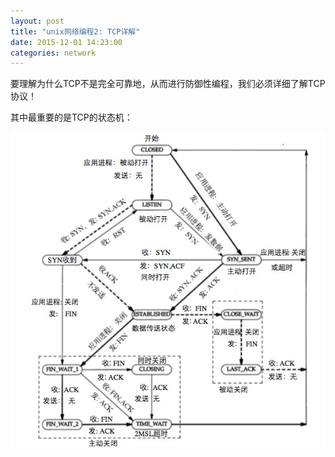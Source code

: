 ```yaml
---
layout: post
title: "unix网络编程2: TCP详解"
date: 2015-12-01 14:23:00
categories: network
---
```


要理解为什么TCP不是完全可靠地，从而进行防御性编程，我们必须详细了解TCP协议！

其中最重要的是TCP的状态机：

![tcp fsm](/assets/images/tcp_fsm.jpg)